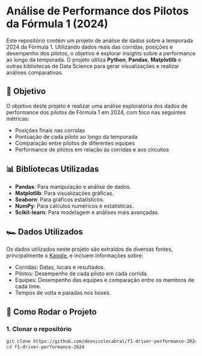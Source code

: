 # Análise de Performance dos Pilotos da Fórmula 1 (2024)

Este repositório contém um projeto de análise de dados sobre a temporada 2024 da Fórmula 1. Utilizando dados reais das corridas, posições e desempenho dos pilotos, o objetivo é explorar insights sobre a performance ao longo da temporada. O projeto utiliza **Python**, **Pandas**, **Matplotlib** e outras bibliotecas de Data Science para gerar visualizações e realizar análises comparativas.

## 🎯 Objetivo

O objetivo deste projeto é realizar uma análise exploratória dos dados de performance dos pilotos de Fórmula 1 em 2024, com foco nas seguintes métricas:

- Posições finais nas corridas
- Pontuação de cada piloto ao longo da temporada
- Comparação entre pilotos de diferentes equipes
- Performance de pilotos em relação às corridas e aos circuitos

## 📊 Bibliotecas Utilizadas

- **Pandas**: Para manipulação e análise de dados.
- **Matplotlib**: Para visualizações gráficas.
- **Seaborn**: Para gráficos estatísticos.
- **NumPy**: Para cálculos numéricos e estatísticas.
- **Scikit-learn**: Para modelagem e análises mais avançadas.

## 🏎️ Dados Utilizados

Os dados utilizados neste projeto são extraídos de diversas fontes, principalmente o [Kaggle](https://www.kaggle.com/), e incluem informações sobre:

- Corridas: Datas, locais e resultados.
- Pilotos: Desempenho de cada piloto em cada corrida.
- Equipes: Desempenho das equipes e comparação entre os membros de cada time.
- Tempos de volta e paradas nos boxes.

## 🔧 Como Rodar o Projeto

### 1. Clonar o repositório

```bash
git clone https://github.com/devnicolecabral/f1-driver-performance-2024.git
cd f1-driver-performance-2024
